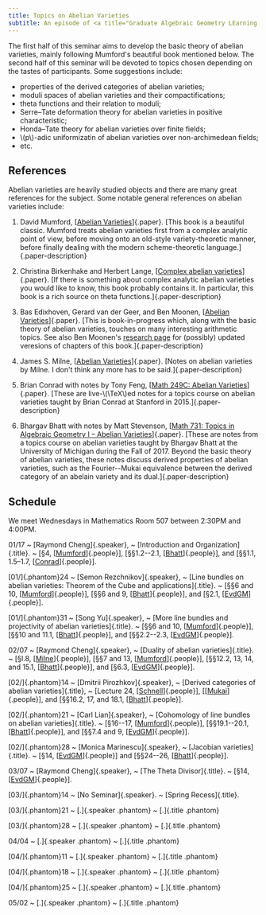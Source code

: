 ```yaml
---
title: Topics on Abelian Varieties
subtitle: An episode of <a title="Graduate Algebraic Geometry LEarning Seminar">GAGLeS</a> organized by <span class="people"><a href="index.html">Raymond Cheng</a></span> during the spring of 2018.
---
```


The first half of this seminar aims to develop the basic theory of abelian
varieties, mainly following Mumford's beautiful book mentioned below.
The second half of this seminar will be devoted to topics chosen depending
on the tastes of participants. Some suggestions include:

  - properties of the derived categories of abelian varieties;
  - moduli spaces of abelian varieties and their compactifications;
  - theta functions and their relation to moduli;
  - Serre&ndash;Tate deformation theory for abelian varieties in positive characteristic;
  - Honda&ndash;Tate theory for abelian varieties over finite fields;
  - \\(p\\)-adic uniformizatin of abelian varieties over non-archimedean fields;
  - etc.

## References

Abelian varieties are heavily studied objects and there are many great
references for the subject. Some notable general references on abelian
varieties include:

  1. David Mumford,
  [[Abelian Varieties][Mumford]]{.paper}.
  [This book is a beautiful classic. Mumford treats abelian varieties
  first from a complex analytic point of view, before moving onto an
  old-style variety-theoretic manner, before finally dealing with the
  modern scheme-theoretic language.]{.paper-description}

  2. Christina Birkenhake and Herbert Lange,
  [[Complex abelian varieties][BL]]{.paper}.
  [If there is something about complex analytic abelian varieties you would
  like to know, this book probably contains it. In particular, this book is a
  rich source on theta functions.]{.paper-description}

  3. Bas Edixhoven, Gerard van der Geer, and Ben Moonen,
  [[Abelian Varieties][EvdGM]]{.paper}.
  [This is book-in-progress which, along with the basic theory of abelian
  varieties, touches on many interesting arithmetic topics. See also Ben
  Moonen's [research page](https://www.math.ru.nl/~bmoonen/research.html) for
  (possibly) updated veresions of chapters of this book.]{.paper-description}

  4. James S. Milne,
  [[Abelian Varieties][Milne]]{.paper}.
  [Notes on abelian varieties by Milne. I don't think any more has to be
  said.]{.paper-description}

  5. Brian Conrad with notes by Tony Feng,
  [[Math 249C: Abelian Varieties][Conrad]]{.paper}.
  [These are live-\\(\\TeX\\)ed notes for a topics course on abelian varieties
  taught by Brian Conrad at Stanford in 2015.]{.paper-description}

  6. Bhargav Bhatt with notes by Matt Stevenson,
  [[Math 731: Topics in Algebraic Geometry I – Abelian Varieties][Bhatt]]{.paper}.
  [These are notes from a topics course on abelian varieties taught by Bhargav
  Bhatt at the University of Michigan during the Fall of 2017. Beyond the basic
  theory of abelian varieties, these notes discuss derived properties of abelian
  varieties, such as the Fourier--Mukai equivalence between the derived category
  of an abelain variety and its dual.]{.paper-description}

## Schedule

We meet Wednesdays in Mathematics Room 507 between 2:30PM and 4:00PM.

01/17
  ~ [Raymond Cheng]{.speaker},
  ~ [Introduction and Organization]{.title}.
  ~ \[&sect;4, [[Mumford]]{.people}\],
    \[&sect;&sect;1.2--2.1, [[Bhatt]]{.people}\], and
    \[&sect;&sect;1.1, 1.5&ndash;1.7, [[Conrad]]{.people}\].

[01/]{.phantom}24
  ~ [Semon Rezchnikov]{.speaker},
  ~ [Line bundles on abelian varieties: Theorem of the Cube and applications]{.title}.
  ~ \[&sect;&sect;6 and 10, [[Mumford]]{.people}\],
    \[&sect;&sect;6 and 9, [[Bhatt]]{.people}\], and
    \[&sect;2.1, [[EvdGM]]{.people}\].

[01/]{.phantom}31
  ~ [Song Yu]{.speaker},
  ~ [More line bundles and projectivity of abelian varieties]{.title}.
  ~ \[&sect;&sect;6 and 10, [[Mumford]]{.people}\],
    \[&sect;&sect;10 and 11.1, [[Bhatt]]{.people}\], and
    \[&sect;&sect;2.2--2.3, [[EvdGM]]{.people}\].

02/07
  ~ [Raymond Cheng]{.speaker},
  ~ [Duality of abelian varieties]{.title}.
  ~ \[&sect;I.8, [[Milne]]{.people}\],
    \[&sect;&sect;7 and 13, [[Mumford]]{.people}\],
    \[&sect;&sect;12.2, 13, 14, and 15.1, [[Bhatt]]{.people}\], and
    \[&sect;6.3, [[EvdGM]]{.people}\].

[02/]{.phantom}14
  ~ [Dmitrii Pirozhkov]{.speaker},
  ~ [Derived categories of abelian varieties]{.title},
  ~ \[Lecture 24, [[Schnell](https://www.math.stonybrook.edu/~cschnell/pdf/notes/generic-vanishing.pdf)]{.people}\],
    \[[[Mukai](https://projecteuclid.org/euclid.nmj/1118786312)]{.people}\], and
    \[&sect;&sect;16.2, 17, and 18.1, [[Bhatt]]{.people}\].

[02/]{.phantom}21
  ~ [Carl Lian]{.speaker},
  ~ [Cohomology of line bundles on abelian varieties]{.title}.
  ~ \[&sect;16--17, [[Mumford]]{.people}\],
    \[&sect;&sect;19.1--20.1, [[Bhatt]]{.people}\], and
    \[&sect;&sect;7.4 and 9, [[EvdGM]]{.people}\].

[02/]{.phantom}28
  ~ [Monica Marinescu]{.speaker},
  ~ [Jacobian varieties]{.title}.
  ~ \[&sect;14, [[EvdGM]]{.people}\] and
    \[&sect;&sect;24--26, [[Bhatt]]{.people}\].

03/07
  ~ [Raymond Cheng]{.speaker},
  ~ [The Theta Divisor]{.title}.
  ~ \[&sect;14, [[EvdGM]]{.people}\].

[03/]{.phantom}14
  ~ [No Seminar]{.speaker}.
  ~ [Spring Recess]{.title}.

[03/]{.phantom}21
  ~ [.]{.speaker .phantom}
  ~ [.]{.title .phantom}

[03/]{.phantom}28
  ~ [.]{.speaker .phantom}
  ~ [.]{.title .phantom}

04/04
  ~ [.]{.speaker .phantom}
  ~ [.]{.title .phantom}

[04/]{.phantom}11
  ~ [.]{.speaker .phantom}
  ~ [.]{.title .phantom}

[04/]{.phantom}18
  ~ [.]{.speaker .phantom}
  ~ [.]{.title .phantom}

[04/]{.phantom}25
  ~ [.]{.speaker .phantom}
  ~ [.]{.title .phantom}

05/02
  ~ [.]{.speaker .phantom}
  ~ [.]{.title .phantom}

[Mumford]: <http://www.math.hawaii.edu/~pavel/cmi/References/Mumford_Abelian_Varities.pdf>
[BL]: <https://link.springer.com/book/10.1007%2F978-3-662-06307-1>
[EvdGM]: <http://gerard.vdgeer.net/AV.pdf>
[Milne]: <http://www.jmilne.org/math/CourseNotes/av.html>
[Conrad]: <http://web.stanford.edu/~tonyfeng/249C.pdf>
[Bhatt]: <http://www-personal.umich.edu/~stevmatt/abelian_varieties.pdf>
